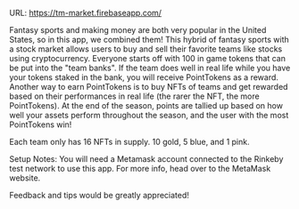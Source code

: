 URL: https://tm-market.firebaseapp.com/

Fantasy sports and making money are both very popular in the United States, so in this app, we combined them! This hybrid of fantasy sports with a stock market allows users to buy and sell their favorite teams like stocks using cryptocurrency. Everyone starts off with 100 in game tokens that can be put into the "team banks". If the team does well in real life while you have your tokens staked in the bank, you will receive PointTokens as a reward. Another way to earn PointTokens is to buy NFTs of teams and get rewarded based on their performances in real life (the rarer the NFT, the more PointTokens). At the end of the season, points are tallied up based on how well your assets perform throughout the season, and the user with the most PointTokens win!

Each team only has 16 NFTs in supply. 10 gold, 5 blue, and 1 pink.

Setup Notes:
You will need a Metamask account connected to the Rinkeby test network to use this app. For more info, head over to the MetaMask website.

Feedback and tips would be greatly appreciated!
